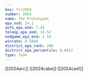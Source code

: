 ```yaml
---
key: frc2854
number: 2854
name: The Prototypes
epa_end: 24.1
auto_epa_end: 7.43
teleop_epa_end: 14.52
endgame_epa_end: 2.14
winrate: 0.5694
district_epa_rank: 286
district_epa_percentile: 0.8412
type: Team
---
```

[[2024arc]]
[[2024cabe]]
[[2024casf]]

